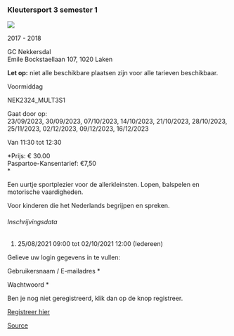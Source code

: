 ### Kleutersport 3 semester 1

![](https://s3-eu-west-1.amazonaws.com/os-kwdo/prod/vgc/images/activity/6308c08b183bd_NEK20_Cursussen_c_Wim_Wetsels-171.jpg)

2017 - 2018

GC Nekkersdal  
Emile Bockstaellaan 107, 1020 Laken

**Let op:** niet alle beschikbare plaatsen zijn voor alle tarieven beschikbaar.

Voormiddag

NEK2324_MULT3S1

Gaat door op:  
23/09/2023, 30/09/2023, 07/10/2023, 14/10/2023, 21/10/2023, 28/10/2023, 25/11/2023, 02/12/2023, 09/12/2023, 16/12/2023

Van 11:30 tot 12:30

*Prijs: € 30.00  
Paspartoe-Kansentarief: €7,50  
*

Een uurtje sportplezier voor de allerkleinsten. Lopen, balspelen en motorische vaardigheden.

Voor kinderen die het Nederlands begrijpen en spreken.

###### Inschrijvingsdata

1.  25/08/2021 09:00 tot 02/10/2021 12:00 (Iedereen)

Gelieve uw login gegevens in te vullen:

Gebruikersnaam / E-mailadres * 

Wachtwoord * 

  

Ben je nog niet geregistreerd, klik dan op de knop registreer.

[Registreer hier](/registration)

[Source](https://tickets.vgc.be/activity/subscribe/NEK2324_MULT3S1)